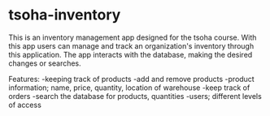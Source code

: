 # tsoha-inventory

This is an inventory management app designed for the tsoha course. With this app users can manage and track an organization's inventory through this application. The app interacts with the database, making the desired changes or searches.

Features:
-keeping track of products
-add and remove products
-product information; name, price, quantity, location of warehouse
-keep track of orders
-search the database for products, quantities
-users; different levels of access
